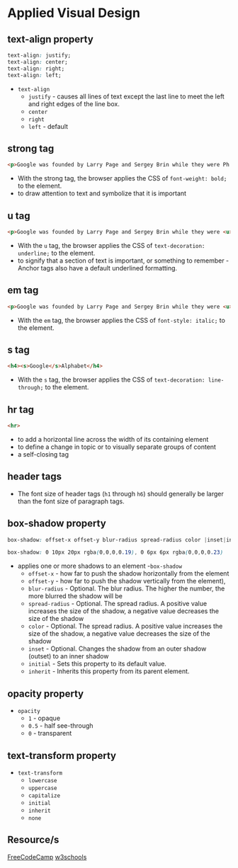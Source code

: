 # Applied Visual Design

## text-align property

``` css
text-align: justify;
text-align: center;
text-align: right;
text-align: left;
```

- `text-align`
  - `justify` - causes all lines of text except the last line to meet the left and right edges of the line box.
  - `center`
  - `right`
  - `left` - default

## strong tag

``` html
<p>Google was founded by Larry Page and Sergey Brin while they were Ph.D. students at <strong>Stanford University</strong>.</p>
```

- With the strong tag, the browser applies the CSS of `font-weight: bold;` to the element.
- to draw attention to text and symbolize that it is important

## u tag

``` html
<p>Google was founded by Larry Page and Sergey Brin while they were <u>Ph.D. students</u> at <strong>Stanford University</strong>.</p>
```

- With the `u` tag, the browser applies the CSS of `text-decoration: underline;` to the element.
- to signify that a section of text is important, or something to remember
-Anchor tags also have a default underlined formatting.

## em tag

``` html
<p>Google was founded by Larry Page and Sergey Brin while they were <u>Ph.D. students</u> at <strong>Stanford University</strong>.</p>
```

- With the `em` tag, the browser applies the CSS of `font-style: italic;` to the element.

## s tag

``` html
<h4><s>Google</s>Alphabet</h4>
```

- With the `s` tag, the browser applies the CSS of `text-decoration: line-through;` to the element.

## hr tag

``` html
<hr>
```

- to add a horizontal line across the width of its containing element
- to define a change in topic or to visually separate groups of content
- a self-closing tag

## header tags

- The font size of header tags (`h1` through `h6`) should generally be larger than the font size of paragraph tags.

## box-shadow property

``` css
box-shadow: offset-x offset-y blur-radius spread-radius color |inset|initial|inherit;

box-shadow: 0 10px 20px rgba(0,0,0,0.19), 0 6px 6px rgba(0,0,0,0.23)
```

- applies one or more shadows to an element
-`box-shadow`
  - `offset-x` - how far to push the shadow horizontally from the element
  - `offset-y` - how far to push the shadow vertically from the element),
  - `blur-radius` - Optional. The blur radius. The higher the number, the more blurred the shadow will be
  - `spread-radius` - Optional. The spread radius. A positive value increases the size of the shadow, a negative value decreases the size of the shadow
  - `color` - Optional. The spread radius. A positive value increases the size of the shadow, a negative value decreases the size of the shadow
  - `inset` - Optional. Changes the shadow from an outer shadow (outset) to an inner shadow
  - `initial` - Sets this property to its default value.
  - `inherit` - Inherits this property from its parent element.

## opacity property

- `opacity`
  - `1` - opaque
  - `0.5` - half see-through
  - `0` - transparent

## text-transform property

- `text-transform`
  - `lowercase`
  - `uppercase`
  - `capitalize`
  - `initial`
  - `inherit`
  - `none`

## Resource/s

[FreeCodeCamp](https://www.freecodecamp.org/learn)
[w3schools](https://www.w3schools.com)
